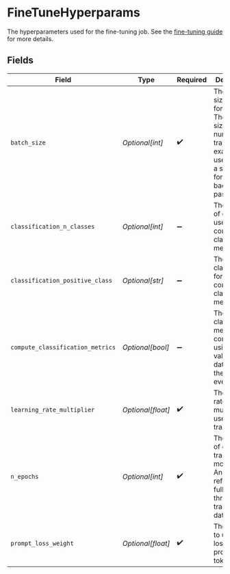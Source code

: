 # FineTuneHyperparams

The hyperparameters used for the fine-tuning job. See the [fine-tuning guide](/docs/guides/legacy-fine-tuning/hyperparameters) for more details.


## Fields

| Field                                                                                                                                    | Type                                                                                                                                     | Required                                                                                                                                 | Description                                                                                                                              |
| ---------------------------------------------------------------------------------------------------------------------------------------- | ---------------------------------------------------------------------------------------------------------------------------------------- | ---------------------------------------------------------------------------------------------------------------------------------------- | ---------------------------------------------------------------------------------------------------------------------------------------- |
| `batch_size`                                                                                                                             | *Optional[int]*                                                                                                                          | :heavy_check_mark:                                                                                                                       | The batch size to use for training. The batch size is the number of<br/>training examples used to train a single forward and backward pass.<br/> |
| `classification_n_classes`                                                                                                               | *Optional[int]*                                                                                                                          | :heavy_minus_sign:                                                                                                                       | The number of classes to use for computing classification metrics.<br/>                                                                  |
| `classification_positive_class`                                                                                                          | *Optional[str]*                                                                                                                          | :heavy_minus_sign:                                                                                                                       | The positive class to use for computing classification metrics.<br/>                                                                     |
| `compute_classification_metrics`                                                                                                         | *Optional[bool]*                                                                                                                         | :heavy_minus_sign:                                                                                                                       | The classification metrics to compute using the validation dataset at the end of every epoch.<br/>                                       |
| `learning_rate_multiplier`                                                                                                               | *Optional[float]*                                                                                                                        | :heavy_check_mark:                                                                                                                       | The learning rate multiplier to use for training.<br/>                                                                                   |
| `n_epochs`                                                                                                                               | *Optional[int]*                                                                                                                          | :heavy_check_mark:                                                                                                                       | The number of epochs to train the model for. An epoch refers to one<br/>full cycle through the training dataset.<br/>                    |
| `prompt_loss_weight`                                                                                                                     | *Optional[float]*                                                                                                                        | :heavy_check_mark:                                                                                                                       | The weight to use for loss on the prompt tokens.<br/>                                                                                    |